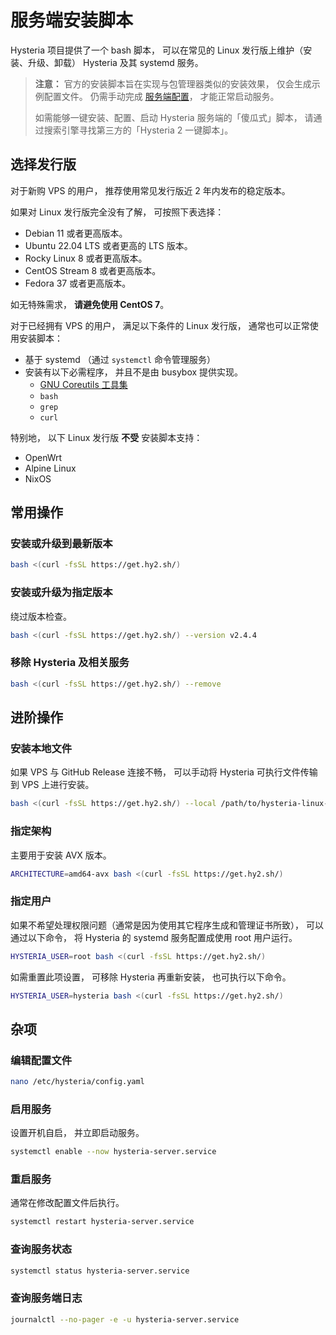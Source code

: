 # 服务端安装脚本

Hysteria 项目提供了一个 bash 脚本， 可以在常见的 Linux 发行版上维护（安装、升级、卸载） Hysteria 及其 systemd 服务。

> **注意：** 官方的安装脚本旨在实现与包管理器类似的安装效果， 仅会生成示例配置文件。
> 仍需手动完成 [服务端配置](./Server.md)， 才能正常启动服务。
>
> 如需能够一键安装、配置、启动 Hysteria 服务端的「傻瓜式」脚本， 请通过搜索引擎寻找第三方的「Hysteria 2 一键脚本」。


## 选择发行版

对于新购 VPS 的用户， 推荐使用常见发行版近 2 年内发布的稳定版本。

如果对 Linux 发行版完全没有了解， 可按照下表选择：

+ Debian 11 或者更高版本。
+ Ubuntu 22.04 LTS 或者更高的 LTS 版本。
+ Rocky Linux 8 或者更高版本。
+ CentOS Stream 8 或者更高版本。
+ Fedora 37 或者更高版本。

如无特殊需求， **请避免使用 CentOS 7**。

对于已经拥有 VPS 的用户， 满足以下条件的 Linux 发行版， 通常也可以正常使用安装脚本：

+ 基于 systemd （通过 `systemctl` 命令管理服务）
+ 安装有以下必需程序， 并且不是由 busybox 提供实现。
    + [GNU Coreutils 工具集](https://zh.wikipedia.org/wiki/GNU%E6%A0%B8%E5%BF%83%E5%B7%A5%E5%85%B7%E7%BB%84)
    + `bash`
    + `grep`
    + `curl`

特别地， 以下 Linux 发行版 **不受** 安装脚本支持：

+ OpenWrt
+ Alpine Linux
+ NixOS


## 常用操作

### 安装或升级到最新版本

```sh
bash <(curl -fsSL https://get.hy2.sh/)
```

### 安装或升级为指定版本

绕过版本检查。

```sh
bash <(curl -fsSL https://get.hy2.sh/) --version v2.4.4
```

### 移除 Hysteria 及相关服务

```sh
bash <(curl -fsSL https://get.hy2.sh/) --remove
```


## 进阶操作

### 安装本地文件

如果 VPS 与 GitHub Release 连接不畅， 可以手动将 Hysteria 可执行文件传输到 VPS 上进行安装。

```sh
bash <(curl -fsSL https://get.hy2.sh/) --local /path/to/hysteria-linux-amd64
```

### 指定架构

主要用于安装 AVX 版本。

```sh
ARCHITECTURE=amd64-avx bash <(curl -fsSL https://get.hy2.sh/)
```

### 指定用户

如果不希望处理权限问题（通常是因为使用其它程序生成和管理证书所致），
可以通过以下命令， 将 Hysteria 的 systemd 服务配置成使用 root 用户运行。

```sh
HYSTERIA_USER=root bash <(curl -fsSL https://get.hy2.sh/)
```

如需重置此项设置， 可移除 Hysteria 再重新安装， 也可执行以下命令。

```sh
HYSTERIA_USER=hysteria bash <(curl -fsSL https://get.hy2.sh/)
```


## 杂项

### 编辑配置文件

```sh
nano /etc/hysteria/config.yaml
```

### 启用服务

设置开机自启， 并立即启动服务。

```sh
systemctl enable --now hysteria-server.service
```

### 重启服务

通常在修改配置文件后执行。

```sh
systemctl restart hysteria-server.service
```

### 查询服务状态

```sh
systemctl status hysteria-server.service
```

### 查询服务端日志

```sh
journalctl --no-pager -e -u hysteria-server.service
```

